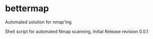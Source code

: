 # bettermap
Automated solution for nmap'ing

Shell script for automated Nmap scanning, Initial Release revision 0.0.1 
